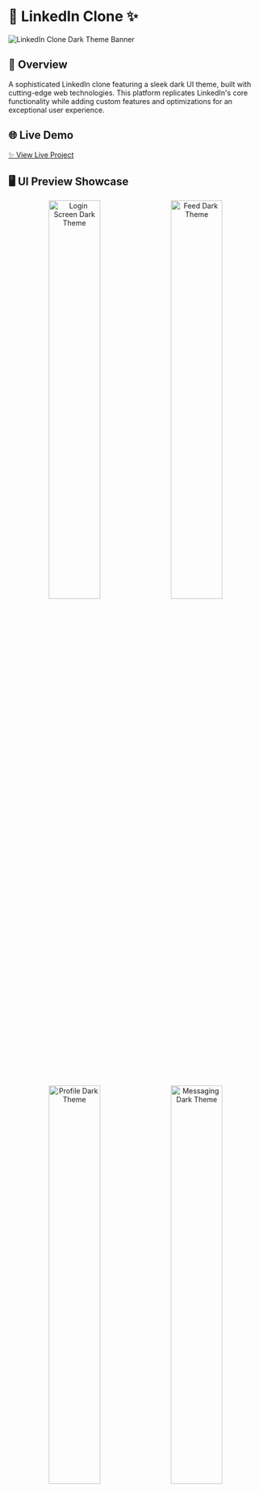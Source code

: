 # 🔗 LinkedIn Clone ✨

![LinkedIn Clone Dark Theme Banner](https://github.com/NaikVedhas/l/blob/main/frontend/public/banner.png?raw=true)

## 🚀 Overview

A sophisticated LinkedIn clone featuring a sleek dark UI theme, built with cutting-edge web technologies. This platform replicates LinkedIn's core functionality while adding custom features and optimizations for an exceptional user experience.

## 🌐 Live Demo

[✨ View Live Project](https://linkedinv.vercel.app)

## 🖥️ UI Preview Showcase

<div align="center">
  <img src="https://github.com/NaikVedhas/l/blob/main/frontend/public/small-logo.png?raw=true" alt="Login Screen Dark Theme" width="45%" />
  &nbsp;&nbsp;
  <img src="https://github.com/NaikVedhas/l/blob/main/frontend/public/small-logo.png?raw=true" alt="Feed Dark Theme" width="45%" />
</div>

<div align="center">
  <img src="https://github.com/NaikVedhas/l/blob/main/frontend/public/small-logo.png?raw=true" alt="Profile Dark Theme" width="45%" />
  &nbsp;&nbsp;
  <img src="https://github.com/NaikVedhas/l/blob/main/frontend/public/small-logo.png?raw=true" alt="Messaging Dark Theme" width="45%" />
</div>

## ✨ Key Features

- **💼 Social Network Functionality**
  - 📝 Post creation and management
  - 💬 Comment and like system
  - 👁️ Profile viewer analytics
  - 📊 Activity feed with custom algorithms
  
- **🔍 Professional Network Tools**
  - 🔎 Advanced user search with filters
  - 🤝 Connect/Follow system with different relationship levels
  - 💌 Real-time messaging system
  
- **🔐 Security & Authentication**
  - 🔑 JWT-based authentication
  - 📱 OTP verification for enhanced security
  
- **🔔 Notifications & Engagement**
  - 📧 Custom email notification system for connection accept, comments and welcome emails
  - 🎯 Personalized engagement triggers

## 🛠️ Tech Stack

### Frontend
- **⚛️ Framework**: React
- **🔄 Data Fetching**: TanStack Query (React Query)
  - ⚡ Automatic background refetching
  - 🔄 Optimistic updates for instant UI feedback
  - 📦 Smart caching for reduced network requests
  - 🎯 Simplified state management across components
- **🎨 Styling**: 
  - 🌈 Tailwind CSS with custom dark theme configuration
  - 💅 Styled Components for complex UI elements

### Backend
- **🟢 Runtime**: Node.js
- **🚂 Framework**: Express.js
- **🗄️ Database**: MongoDB with Mongoose
- **🔒 Authentication**: JWT with refresh token rotation
- **⚡ Real-time Communication**: Socket.io
- **📨 Email Service**: Nodemailer with custom templates

## ⚡ Scalability Solutions

TanStack Query provides exceptional scalability benefits:
- 🚀 **Reduced Server Load**: Intelligent caching minimizes redundant API calls
- ⏱️ **Stale-While-Revalidate Pattern**: Shows cached data instantly while fetching updates
- 🔄 **Automatic Query Invalidation**: Ensures data consistency across components
- 🧠 **Smart Prefetching**: Anticipates user actions for seamless experiences
- 📉 **Bandwidth Optimization**: Deduplicates identical requests in flight

## 🔧 Performance Optimizations

- 🏎️ Implemented lazy loading for feed content
- 🖼️ Image optimization pipeline with WebP conversion
- ⚡ Server-side rendering for critical pages
- 🔄 Optimistic UI updates using TanStack Query mutations
- 📊 Redis caching layer for frequently accessed data

## 🔮 Future Enhancements

- 📈 Content analytics dashboard
- ✨ Premium subscription features
- 📱 Mobile application with cross-platform support
- 🤖 AI-powered recommendation engine

## 📜 License

MIT License - See [LICENSE](LICENSE) for details.

---

<p align="center">
  <strong>Designed & Developed by Vedhas Naik</strong><br>
  🌟 Building the future of professional networking 🌟
</p>